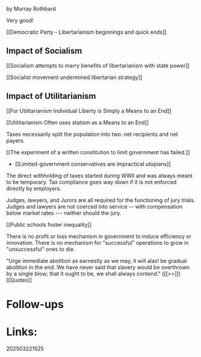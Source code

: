 by Murray Rothbard

Very good!

[[Democratic Party - Libertarianism beginnings and quick ends]]

## Impact of Socialism

[[Socialism attempts to marry benefits of libertarianism with state power]]

[[Socialist movement undermined libertarian strategy]]


## Impact of Utilitarianism 

[[For Utilitarianism Individual Liberty is Simply a Means to an End]]

[[Utilitarianism Often uses statism as a Means to an End]]


Taxes necessarily split the population into two: net recipients and net payers.

[[The experiment of a written constitution to limit government has failed.]]
- [[Limited-government conservatives are impractical utopians]]


The direct withholding of taxes started during WWII and was always meant to be temporary. 
Tax compliance goes way down if it is not enforced directly by employers. 

Judges, lawyers, and Jurors are all required for the functioning of jury trials. Judges and lawyers are not coerced into service -- with compensation below market rates --- neither should the jury. 

[[Public schools foster inequality]]

There is no profit or loss mechanism in government to induce efficiency or innovation. There is no mechanism for "successful" operations to grow in "unsuccessful" ones to die. 

"Urge immediate abolition as earnestly as we may, it will alas! be gradual abolition in the end. We have never said that slavery would be overthrown by a single blow; that it ought to be, we shall always contend." ([[>>]]) [[Quotes]]


# Follow-ups


# Links: 



202503221525
